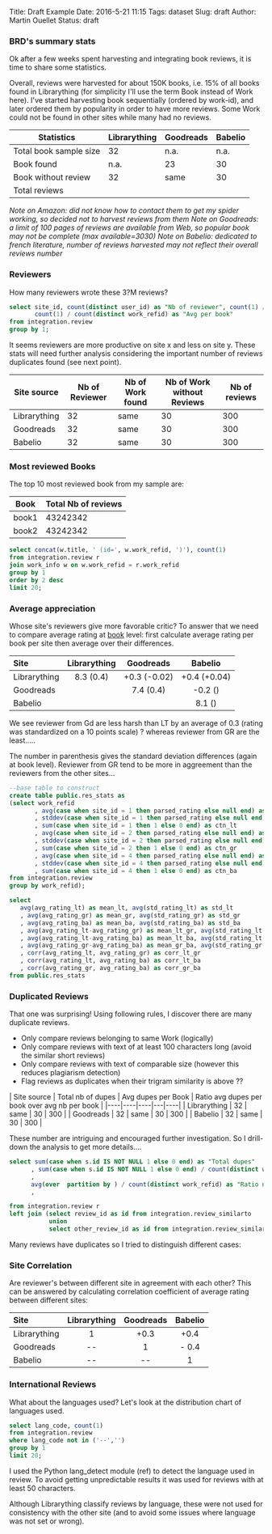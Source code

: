 Title: Draft Example
Date: 2016-5-21 11:15
Tags: dataset
Slug: draft
Author: Martin Ouellet
Status: draft

### BRD's summary stats

Ok after a few weeks spent harvesting and integrating book reviews, it is time to share some statistics.  

Overall, reviews were harvested for about 150K books, i.e. 15% of all books found in Librarything (for simplicity I'll use the term Book instead of Work here).  I've started harvesting book sequentially (ordered by work-id), and later ordered them by popularity in order to have more reviews. Some Work could not be found in other sites while many had no reviews.

| Statistics | **Librarything** | **Goodreads** | **Babelio** |
|----|----|----|---|
| Total book sample size | 32 | n.a. | n.a. |
| Book found | n.a. | 23 | 30 |
| Book without review | 32 | same | 30 | 300 |
| Total reviews |  

*Note on Amazon: did not know how to contact them to get my spider working, so decided not to harvest reviews from them*
*Note on Goodreads: a limit of 100 pages of reviews are available from Web, so popular book may not be complete (max available=3030)*
*Note on Babelio: dedicated to french literature, number of reviews harvested may not reflect their overall reviews number*

### Reviewers

How many reviewers wrote these 3?M reviews?

```sql
select site_id, count(distinct user_id) as "Nb of reviewer", count(1) / count(distinct user_id) as "Avg per reviewer",
       count(1) / count(distinct work_refid) as "Avg per book"
from integration.review
group by 1;
```


It seems reviewers are more productive on site x and less on site y. These stats will need further analysis considering the important number of reviews duplicates found (see next point).

| Site source | Nb of Reviewer | Nb of Work found | Nb of Work without Reviews | Nb of reviews |
|----|----|----|---|----|
| Librarything | 32 | same | 30 | 300 |
| Goodreads | 32 | same | 30 | 300 |
| Babelio | 32 | same | 30 | 300 |


### Most reviewed Books

The top 10 most reviewed book from my sample are:

| Book | Total Nb of reviews |
| ---- | ---- |
| book1 | 43242342 |
| book2 | 43242342 |


```sql
select concat(w.title, ' (id=', w.work_refid, ')'), count(1)
from integration.review r
join work_info w on w.work_refid = r.work_refid
group by 1
order by 2 desc
limit 20;
```

### Average appreciation

Whose site's reviewers give more favorable critic?  To answer that we need to compare average rating at <u>book</u> level:  first calculate average rating per book per site then average over their differences.

| Site          | Librarything | Goodreads | Babelio |
| :------------ | :----------: | :--------:| :------:|
| Librarything  | 8.3 (0.4)    | +0.3 (-0.02) |   +0.4 (+0.04) |
| Goodreads     |              |  7.4 (0.4)   |   -0.2 ()      |
| Babelio       |              |           |   8.1 ()    |

We see reviewer from Gd are less harsh than LT by an average of 0.3 (rating was standardized on a 10 points scale) ? whereas reviewer from GR are the least.....

The number in parenthesis gives the standard deviation differences (again at book level). Reviewer from GR tend to be more in aggreement than the reviewers from the other sites...        

```sql
--base table to construct
create table public.res_stats as
(select work_refid
       , avg(case when site_id = 1 then parsed_rating else null end) as avg_rating_lt
       , stddev(case when site_id = 1 then parsed_rating else null end) as std_rating_lt
       , sum(case when site_id = 1 then 1 else 0 end) as ctn_lt
       , avg(case when site_id = 2 then parsed_rating else null end) as avg_rating_gr
       , stddev(case when site_id = 2 then parsed_rating else null end) as std_rating_gr
       , sum(case when site_id = 2 then 1 else 0 end) as ctn_gr
       , avg(case when site_id = 4 then parsed_rating else null end) as avg_rating_ba
       , stddev(case when site_id = 4 then parsed_rating else null end) as std_rating_ba
       , sum(case when site_id = 4 then 1 else 0 end) as ctn_ba       
from integration.review
group by work_refid);

select
   avg(avg_rating_lt) as mean_lt, avg(std_rating_lt) as std_lt
   , avg(avg_rating_gr) as mean_gr, avg(std_rating_gr) as std_gr
   , avg(avg_rating_ba) as mean_ba, avg(std_rating_ba) as std_ba
   , avg(avg_rating_lt-avg_rating_gr) as mean_lt_gr, avg(std_rating_lt-std_rating_gr) as std_lt_gr
   , avg(avg_rating_lt-avg_rating_ba) as mean_lt_ba, avg(std_rating_lt-std_rating_ba) as std_lt_ba
   , avg(avg_rating_gr-avg_rating_ba) as mean_gr_ba, avg(std_rating_gr-std_rating_ba) as std_gr_ba
   , corr(avg_rating_lt, avg_rating_gr) as corr_lt_gr
   , corr(avg_rating_lt, avg_rating_ba) as corr_lt_ba
   , corr(avg_rating_gr, avg_rating_ba) as corr_gr_ba
from public.res_stats
```


### Duplicated Reviews

That one was surprising!  Using following rules, I discover there are many duplicate reviews.
   - Only compare reviews belonging to same Work (logically)
   - Only compare reviews with text of at least 100 characters long (avoid the similar short reviews)
   - Only compare reviews with text of comparable size (however this reduces plagiarism detection)
   - Flag reviews as duplicates when their trigram similarity is above ??  

| Site source | Total nb of dupes | Avg dupes per Book | Ratio avg dupes per book over avg nb per book |
|----|----|----|---|----|
| Librarything | 32 | same | 30 | 300 |
| Goodreads | 32 | same | 30 | 300 |
| Babelio | 32 | same | 30 | 300 |


These number are intriguing and encouraged further investigation.  So I drill-down the analysis to get more details....


```sql
select sum(case when s.id IS NOT NULL 1 else 0 end) as "Total dupes"
      , sum(case when s.id IS NOT NULL 1 else 0 end) / count(distinct work_refid) as "Avg #ofdupes per book"
      ,
      avg(over  partition by ) / count(distinct work_refid) as "Ratio nb diff vs sim"
      ,

from integration.review r
left join (select review_id as id from integration.review_similarto
           union
           select other_review_id as id from integration.review_similarto) as s on (r.id = s.id)

```


Many reviews have duplicates so I tried to distinguish different cases:




### Site Correlation

Are reviewer's between different site in agreement with each other?  This can be answered by calculating correlation coefficient of average rating between different sites:

| Site          | Librarything | Goodreads | Babelio |
| :-----------  | :----------: | :--------:| :------:|
| Librarything  | 1            | +0.3      |   +0.4  |
| Goodreads     | --           | 1         |   - 0.4 |
| Babelio       | --           |  --       |   1     |



### International Reviews

What about the languages used?  Let's look at the distribution chart of languages used.

```sql
select lang_code, count(1)
from integration.review
where lang_code not in ('--','')
group by 1
limit 20;
```

I used the Python lang_detect module (ref) to detect the language used in review.  To avoid getting unpredictable results it was used for reviews with at least 50 characters.   

Although Librarything classify reviews by language, these were not used for consistency with the other site (and to avoid some issues where language was not set or wrong).
